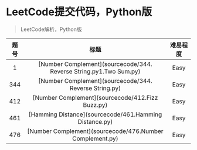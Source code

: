 # LeetCode提交代码，Python版
>LeetCode解析，Python版

|题号|标题|难易程度|
|:-:|:-:|:-:|
|1|[Number Complement](sourcecode/344. Reverse String.py1.Two Sum.py)|Easy|
|344|[Number Complement](sourcecode/344. Reverse String.py)|Easy|
|412|[Number Complement](sourcecode/412.Fizz Buzz.py)|Easy|
|461|[Hamming Distance](sourcecode/461.Hamming Distance.py)|Easy|
|476|[Number Complement](sourcecode/476.Number Complement.py)|Easy|